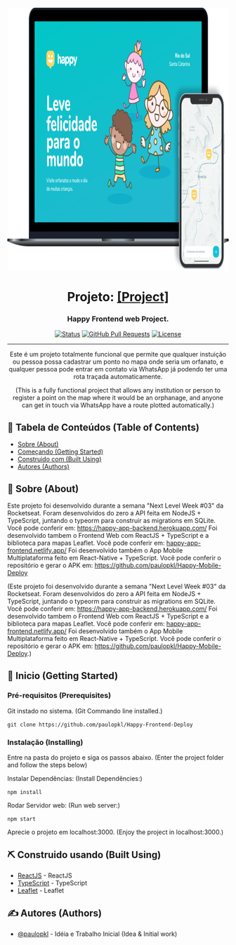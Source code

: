 <p align="center">
  <a href="" rel="noopener">
  <img width="1000" height="600" src="/src/assets/Model github.png" alt="Project logo"></a>
</p>

<h1 align="center">Projeto: 
  <a href="https://happy-app-frontend.netlify.app/" target="_blank">[Project]</a>
</h1>
<h3 align="center">Happy Frontend web Project.</h3>


<div align="center">

[![Status](https://img.shields.io/badge/status-active-success.svg)]()
[![GitHub Pull Requests](https://img.shields.io/github/issues-pr/kylelobo/The-Documentation-Compendium.svg)](https://github.com/kylelobo/The-Documentation-Compendium/pulls)
[![License](https://img.shields.io/badge/license-MIT-blue.svg)](/LICENSE)

</div>

---

<p align="center"> 
  Este é um projeto totalmente funcional que permite que qualquer instuição ou pessoa possa cadastrar um 
  ponto no mapa onde seria um orfanato, e qualquer pessoa pode entrar em contato via WhatsApp já podendo
  ter uma rota traçada automaticamente.
  <br />
</p>
<p align="center"> 
  (This is a fully functional project that allows any institution or person to register a
   point on the map where it would be an orphanage, and anyone can get in touch via WhatsApp
   have a route plotted automatically.)
  <br />
</p>

## 📝 Tabela de Conteúdos (Table of Contents)

- [Sobre (About)](#about)
- [Começando (Getting Started)](#getting_started)
- [Construido com (Built Using)](#built_using)
- [Autores (Authors)](#authors)

## 🧐 Sobre (About) <a name="about"></a>

Este projeto foi desenvolvido durante a semana "Next Level Week #03" da Rocketseat.
Foram desenvolvidos do zero a API feita em NodeJS + TypeScript, juntando o typeorm para construir as 
migrations em SQLite. Você pode conferir em: <a href="https://happy-app-backend.herokuapp.com/" target="_blank">https://happy-app-backend.herokuapp.com/<a> 
Foi desenvolvido tambem o Frontend Web com ReactJS + TypeScript e a biblioteca para
mapas Leaflet. Você pode conferir em: <a href="happy-app-frontend.netlify.app/" target="_blank">happy-app-frontend.netlify.app/<a>
Foi desenvolvido também o App Mobile Multiplataforma feito em React-Native + TypeScript. Você pode conferir o repositório e gerar o APK em: <a href="https://github.com/paulopkl/Happy-Mobile-Deploy" target="_blank">https://github.com/paulopkl/Happy-Mobile-Deploy</a>

(Este projeto foi desenvolvido durante a semana "Next Level Week #03" da Rocketseat.
Foram desenvolvidos do zero a API feita em NodeJS + TypeScript, juntando o typeorm para construir as 
migrations em SQLite. Você pode conferir em: <a href="https://happy-app-backend.herokuapp.com/" target="_blank">https://happy-app-backend.herokuapp.com/<a> 
Foi desenvolvido tambem o Frontend Web com ReactJS + TypeScript e a biblioteca para
mapas Leaflet. Você pode conferir em: <a href="happy-app-frontend.netlify.app/" target="_blank">happy-app-frontend.netlify.app/<a>
Foi desenvolvido também o App Mobile Multiplataforma feito em React-Native + TypeScript. Você pode conferir o repositório e gerar o APK em: <a href="https://github.com/paulopkl/Happy-Mobile-Deploy" target="_blank">https://github.com/paulopkl/Happy-Mobile-Deploy</a>.)

## 🏁 Inicio (Getting Started) <a name="getting_started"></a>

### Pré-requisitos (Prerequisites)

Git instado no sistema.
(Git Commando line installed.)

```
git clone https://github.com/paulopkl/Happy-Frontend-Deploy
```

### Instalação (Installing)

Entre na pasta do projeto e siga os passos abaixo.
(Enter the project folder and follow the steps below)

Instalar Dependências: (Install Dependêncies:)

```
npm install
```

Rodar Servidor web: (Run web server:)

```
npm start
```

Aprecie o projeto em localhost:3000. (Enjoy the project in localhost:3000.)

## ⛏️ Construido usando (Built Using) <a name="built_using"></a>

- [ReactJS](https://reactjs.org/) - ReactJS
- [TypeScript](https://www.typescriptlang.org/) - TypeScript
- [Leaflet](https://leafletjs.com/) - Leaflet

## ✍️ Autores (Authors) <a name="authors"></a>

- [@paulopkl](https://github.com/paulopkl) - Idéia e Trabalho Inicial (Idea & Initial work)
